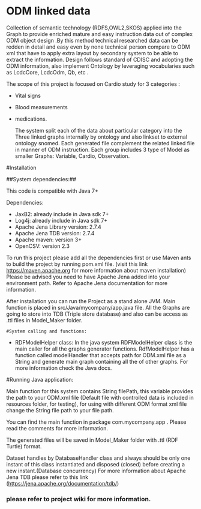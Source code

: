 # ODM linked data 

  Collection of semantic technology (RDFS,OWL2,SKOS) applied into the Graph to provide enriched mature and easy instruction data out of complex ODM object design .By this method technical researched data can be redden in detail and easy even by none technical person compare to ODM xml that have to apply extra layout by secondary system to be able to extract the information.
 Design follows standard of CDISC and adopting the ODM information, also implement Ontology by leveraging vocabularies such as LcdcCore, LcdcOdm, Qb, etc .
  
The scope of this project is focused on Cardio study for 3 categories :
* Vital signs
* Blood measurements 
* medications.

  The system split each of the data about particular category into the Three linked graphs internally by ontology and also linkset to external ontology snomed.
  Each generated file complement the related linked file in manner of ODM instruction.
Each group includes 3 type of Model as smaller Graphs: Variable, Cardio, Observation.




#Installation 

##System dependencies:##

This code is compatible with Java 7+ 

Dependencies: 
*	JaxB2: already include in Java sdk 7+
*	Log4j: already include in Java sdk 7+
*	Apache Jena Library version: 2.7.4 
*	Apache Jena TDB  version: 2.7.4
*	Apache maven: version 3+
*	OpenCSV: version 2.3

To run this project please add all the dependencies first or use Maven ants to build the project by running pom.xml file.
(visit this link https://maven.apache.org  for more information about maven installation)
  Please be advised you need to have Apache Jena added into your environment path. Refer to Apache Jena documentation for more information.

 After installation you can run the Project as a stand alone JVM. Main function is placed in src/Java/mycompany/app.java file.  All the Graphs are going to store into TDB (Triple store database) and also can be access as .ttl files in Model_Maker folder.

  
    #System calling and functions:

*	RDFModelHelper class:
In the java system RDFModelHelper class is the main caller for all the graphs generator functions. RdfModelHelper has a function called modelHandler that accepts path for ODM.xml file as a String and generate main graph containing all the of other graphs.
For more information check the Java docs.


#Running Java application:
	
 Main function for this system contains String filePath, this variable provides the path to your ODM.xml file (Default file with controlled data is included in resources folder, for testing), for using with different ODM format xml file change the String file path to your file path.

You can find the main function in package com.mycompany.app . Please read the comments for more information.

 The generated files will be saved in Model_Maker folder with .ttl (RDF Turtle) format.

 Dataset handles by DatabaseHandler class and always should be only one instant of this class instantiated and disposed (closed) before creating a new instant.(Database concurrency)
 For more information about Apache Jena TDB please refer to this link (https://jena.apache.org/documentation/tdb/)
 
### please refer to project wiki for more information.
